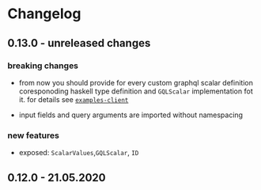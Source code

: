 # Changelog

## 0.13.0 - unreleased changes

### breaking changes

- from now you should provide for every custom graphql scalar definition coresponoding haskell type definition and `GQLScalar` implementation fot it. for details see [`examples-client`](https://github.com/morpheusgraphql/morpheus-graphql/tree/master/examples-client)

- input fields and query arguments are imported without namespacing

### new features

- exposed: `ScalarValues`,`GQLScalar`, `ID`

## 0.12.0 - 21.05.2020
